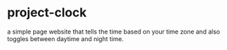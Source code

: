 # project-clock
a simple page website that tells the time based on your time zone and also toggles between daytime and night time.
